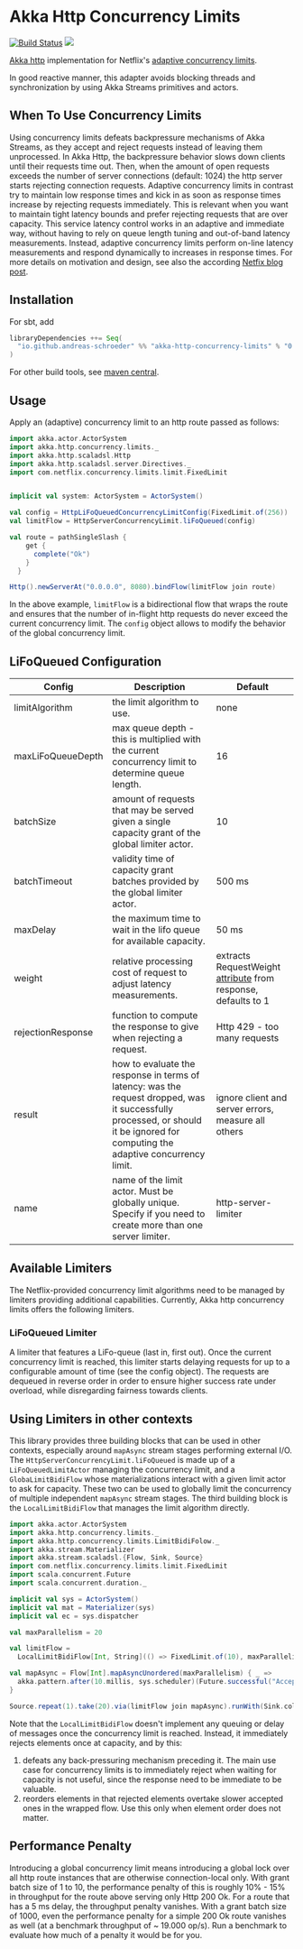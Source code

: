 # Akka Http Concurrency Limits

[![Build Status](https://travis-ci.org/andreas-schroeder/akka-http-concurrency-limits.svg?branch=master)](https://travis-ci.org/andreas-schroeder/akka-http-concurrency-limits)
[<img src="https://img.shields.io/maven-central/v/io.github.andreas-schroeder/akka-http-concurrency-limits_2.13.svg?label=latest%20release%20for%202.13"/>](http://search.maven.org/#search%7Cga%7C1%7Cakka-http-concurrency-limits_2.13)


[Akka http](https://github.com/akka/akka-http) implementation for Netflix's [adaptive concurrency limits](https://github.com/Netflix/concurrency-limits).

In good reactive manner, this adapter avoids blocking threads and synchronization by
using Akka Streams primitives and actors.

## When To Use Concurrency Limits

Using concurrency limits defeats backpressure mechanisms of Akka Streams, as they accept and reject requests instead of
leaving them unprocessed. In Akka Http, the backpressure behavior slows down clients until their requests time out.
Then, when the amount of open requests exceeds the number of server connections (default: 1024) the http server starts
rejecting connection requests. Adaptive concurrency limits in contrast try to maintain low response times and kick in
as soon as response times increase by rejecting requests immediately. This is relevant when you want to maintain
tight latency bounds and prefer rejecting requests that are over capacity. This service latency control works in an 
adaptive and immediate way, without having to rely on queue length tuning and out-of-band latency measurements.
Instead, adaptive concurrency limits perform on-line latency measurements and respond dynamically to increases in 
response times. For more details on motivation and design, see also the according 
[Netfix blog post](https://medium.com/@NetflixTechBlog/performance-under-load-3e6fa9a60581). 

## Installation

For sbt, add
```scala
libraryDependencies ++= Seq(
  "io.github.andreas-schroeder" %% "akka-http-concurrency-limits" % "0.0.3",
)
```

For other build tools, see [maven central](https://search.maven.org/artifact/io.github.andreas-schroeder/akka-http-concurrency-limits_2.13). 

## Usage

Apply an (adaptive) concurrency limit to an http route passed as follows:

```scala
import akka.actor.ActorSystem
import akka.http.concurrency.limits._
import akka.http.scaladsl.Http
import akka.http.scaladsl.server.Directives._
import com.netflix.concurrency.limits.limit.FixedLimit


implicit val system: ActorSystem = ActorSystem()

val config = HttpLiFoQueuedConcurrencyLimitConfig(FixedLimit.of(256))
val limitFlow = HttpServerConcurrencyLimit.liFoQueued(config)

val route = pathSingleSlash {
    get {
      complete("Ok")
    }
  }

Http().newServerAt("0.0.0.0", 8080).bindFlow(limitFlow join route)
```

In the above example, `limitFlow` is a bidirectional flow that wraps the route
and ensures that the number of in-flight http requests do never exceed the current concurrency
limit. The `config` object allows to modify the behavior of the global concurrency limit.

## LiFoQueued Configuration

| Config            | Description | Default |
| ------------------|-------------|---------|
| limitAlgorithm    | the limit algorithm to use. | none |
| maxLiFoQueueDepth | max queue depth - this is multiplied with the current concurrency limit to determine queue length. | 16 |
| batchSize         | amount of requests that may be served given a single capacity grant of the global limiter actor. | 10 |
| batchTimeout      | validity time of capacity grant batches provided by the global limiter actor. | 500 ms |
| maxDelay          | the maximum time to wait in the lifo queue for available capacity. | 50 ms |
| weight            | relative processing cost of request to adjust latency measurements. | extracts RequestWeight [attribute](https://doc.akka.io/docs/akka-http/current/common/http-model.html#attributes) from response, defaults to 1 |
| rejectionResponse | function to compute the response to give when rejecting a request. | Http 429 - too many requests |
| result            | how to evaluate the response in terms of latency: was the request dropped, was it successfully processed, or should it be ignored for computing the adaptive concurrency limit. | ignore client and server errors, measure all others |
| name              | name of the limit actor. Must be globally unique. Specify if you need to create more than one server limiter. | http-server-limiter |

## Available Limiters

The Netflix-provided concurrency limit algorithms need to be managed by limiters providing additional capabilities.
Currently, Akka http concurrency limits offers the following limiters.   

### LiFoQueued Limiter

A limiter that features a LiFo-queue (last in, first out). Once the current concurrency limit is reached, this limiter
starts delaying requests for up to a configurable amount of time (see the config object). The requests are dequeued
in reverse order in order to ensure higher success rate under overload, while disregarding fairness towards clients.

## Using Limiters in other contexts

This library provides three building blocks that can be used in other contexts, especially around `mapAsync` stream 
stages performing external I/O. The `HttpServerConcurrencyLimit.liFoQueued` is made up of a `LiFoQueuedLimitActor` 
managing the concurrency limit, and a `GlobaLimitBidiFlow` whose materializations interact with a given limit actor to
ask for capacity. These two can be used to globally limit the concurrency of multiple independent `mapAsync` stream stages.
The third building block is the `LocalLimitBidiFlow` that manages the limit algorithm directly. 

```scala
import akka.actor.ActorSystem
import akka.http.concurrency.limits._
import akka.http.concurrency.limits.LimitBidiFolow._
import akka.stream.Materializer
import akka.stream.scaladsl.{Flow, Sink, Source}
import com.netflix.concurrency.limits.limit.FixedLimit
import scala.concurrent.Future
import scala.concurrent.duration._

implicit val sys = ActorSystem()
implicit val mat = Materializer(sys)
implicit val ec = sys.dispatcher

val maxParallelism = 20

val limitFlow =
  LocalLimitBidiFlow[Int, String](() => FixedLimit.of(10), maxParallelism, _ => "Rejected", _ => Processed)

val mapAsync = Flow[Int].mapAsyncUnordered(maxParallelism) { _ =>
  akka.pattern.after(10.millis, sys.scheduler)(Future.successful("Accepted"))
}

Source.repeat(1).take(20).via(limitFlow join mapAsync).runWith(Sink.collection)
```

Note that the `LocalLimitBidiFlow` doesn't implement any queuing or delay of messages once the concurrency limit is 
reached. Instead, it immediately rejects elements once at capacity, and by this:
1) defeats any back-pressuring mechanism preceding it. The main use case for concurrency limits is to immediately
   reject when waiting for capacity is not useful, since the response need to be immediate to be valuable.
2) reorders elements in that rejected elements overtake slower accepted ones in the wrapped flow. Use this only when 
   element order does not matter.

## Performance Penalty

Introducing a global concurrency limit means introducing a global lock over all http route instances that are
otherwise connection-local only. With grant batch size of 1 to 10, the performance penalty of this is roughly 10% - 15% 
in throughput for the route above serving only Http 200 Ok. For a route that has a 5 ms delay,
the throughput penalty vanishes. With a grant batch size of 1000, even the performance penalty for a simple 200 Ok route
vanishes as well (at a benchmark throughput of ~ 19.000 op/s). Run a benchmark to evaluate how much of a penalty
it would be for you.  